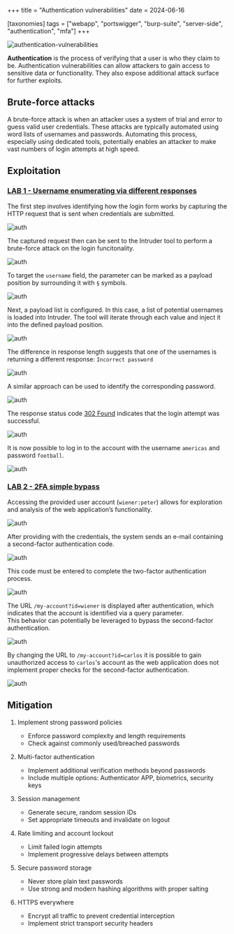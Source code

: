+++
title = "Authentication vulnerabilities"
date = 2024-06-16

[taxonomies]
tags = ["webapp", "portswigger", "burp-suite", "server-side", "authentication",
"mfa"]
+++

![authentication-vulnerabilities](/pictures/articles/portswigger/authentication-vulnerabilities/password-reset-poisoning.svg)

**Authentication** is the process of verifying that a user is who they claim to
be. Authentication vulnerabilities can allow attackers to gain access to
sensitive data or functionality. They also expose additional attack surface for
further exploits.

<!-- more -->

## Brute-force attacks

A brute-force attack is when an attacker uses a system of trial and error to
guess valid user credentials. These attacks are typically automated using
word lists of usernames and passwords. Automating this process, especially using
dedicated tools, potentially enables an attacker to make vast numbers of login
attempts at high speed.

## Exploitation

<!-- LAB 1 {{{-->
### [LAB 1 - Username enumerating via different responses](https://portswigger.net/web-security/learning-paths/server-side-vulnerabilities-apprentice/authentication-apprentice/authentication/password-based/lab-username-enumeration-via-different-responses)

The first step involves identifying how the login form works
by capturing the HTTP request that is sent when credentials are submitted.

![auth](/pictures/articles/portswigger/authentication-vulnerabilities/lab-1-1.png)

The captured request then can be sent to the Intruder tool to perform
a brute-force attack on the login funcitonality.

![auth](/pictures/articles/portswigger/authentication-vulnerabilities/lab-1-2.png)

To target the `username` field, the parameter can be marked as a payload
position by surrounding it with `§` symbols.

![auth](/pictures/articles/portswigger/authentication-vulnerabilities/lab-1-3.png)


Next, a payload list is configured. In this case, a list of potential usernames
is loaded into Intruder. The tool will iterate through each value and inject it
into the defined payload position.

![auth](/pictures/articles/portswigger/authentication-vulnerabilities/lab-1-4.png)

The difference in response length suggests that one of the usernames is
returning a different response: `Incorrect password`

![auth](/pictures/articles/portswigger/authentication-vulnerabilities/lab-1-5.png)

A similar approach can be used to identify the corresponding password.

![auth](/pictures/articles/portswigger/authentication-vulnerabilities/lab-1-6.png)

The response status code [302 Found](https://developer.mozilla.org/en-US/docs/Web/HTTP/Reference/Status/302)
indicates that the login attempt was successful.

![auth](/pictures/articles/portswigger/authentication-vulnerabilities/lab-1-7.png)

It is now possible to log in to the account with the username `americas`
and password `football`.

![auth](/pictures/articles/portswigger/authentication-vulnerabilities/lab-1-8.png)
<!--}}}-->

<!-- LAB 2 {{{-->
### [LAB 2 - 2FA simple bypass](https://portswigger.net/web-security/learning-paths/server-side-vulnerabilities-apprentice/authentication-apprentice/authentication/multi-factor/lab-2fa-simple-bypass)

Accessing the provided user account (`wiener:peter`) allows for exploration
and analysis of the web application’s functionality.

![auth](/pictures/articles/portswigger/authentication-vulnerabilities/lab-2-1.png)

After providing with the credentials, the system sends an e-mail
containing a second-factor authentication code.

![auth](/pictures/articles/portswigger/authentication-vulnerabilities/lab-2-2.png)

This code must be entered to complete the two-factor authentication process.

![auth](/pictures/articles/portswigger/authentication-vulnerabilities/lab-2-3.png)

The URL `/my-account?id=wiener` is displayed after authentication,
which indicates that the account is identified via a query parameter.<br>
This behavior can potentially be leveraged to bypass
the second-factor authentication.

![auth](/pictures/articles/portswigger/authentication-vulnerabilities/lab-2-4.png)

By changing the URL to `/my-account?id=carlos` it is possible to gain
unauthorized access to `carlos`'s account as the web application does not
implement proper checks for the second-factor authentication.

![auth](/pictures/articles/portswigger/authentication-vulnerabilities/lab-2-5.png)
<!--}}}-->

## Mitigation

<!-- Mitigation {{{-->
1. Implement strong password policies
    - Enforce password complexity and length requirements
    - Check against commonly used/breached passwords

2. Multi-factor authentication
    - Implement additional verification methods beyond passwords
    - Include multiple options: Authenticator APP, biometrics, security keys

3. Session management
    - Generate secure, random session IDs
    - Set appropriate timeouts and invalidate on logout

4. Rate limiting and account lockout
    - Limit failed login attempts
    - Implement progressive delays between attempts

5. Secure password storage
    - Never store plain text passwords
    - Use strong and modern hashing algorithms with proper salting

6. HTTPS everywhere
    - Encrypt all traffic to prevent credential interception
    - Implement strict transport security headers
<!-- }}} -->
